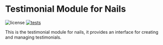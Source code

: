 # Testimonial Module for Nails

![license](https://img.shields.io/badge/license-MIT-green.svg)
[![tests](https://github.com/nails/module-testimonial/actions/workflows/build_and_test.yml/badge.svg)](https://github.com/nails/module-testimonial/actions)

This is the testimonial module for nails, it provides an interface for creating and managing testimonials.
